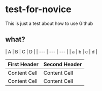 # test-for-novice
This is just a test about how to use Github
## what?

| A | B | C | D |
| --- | --- | --- |
| a | b | c | d |

| First Header  | Second Header |
| ------------- | ------------- |
| Content Cell  | Content Cell  |
| Content Cell  | Content Cell  |
